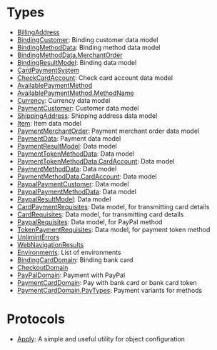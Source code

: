 # Types

  - [BillingAddress](/Code%20Documentation/UnlimintSDK-Core/BillingAddress.md)
  - [BindingCustomer](/Code%20Documentation/UnlimintSDK-Core/BindingCustomer.md):
    Binding customer data model
  - [BindingMethodData](/Code%20Documentation/UnlimintSDK-Core/BindingMethodData.md):
    Binding method data model
  - [BindingMethodData.MerchantOrder](/Code%20Documentation/UnlimintSDK-Core/BindingMethodData_MerchantOrder.md)
  - [BindingResultModel](/Code%20Documentation/UnlimintSDK-Core/BindingResultModel.md):
    Binding data model
  - [CardPaymentSystem](/Code%20Documentation/UnlimintSDK-Core/CardPaymentSystem.md)
  - [CheckCardAccount](/Code%20Documentation/UnlimintSDK-Core/CheckCardAccount.md):
    Check card account data model
  - [AvailablePaymentMethod](/Code%20Documentation/UnlimintSDK-Core/AvailablePaymentMethod.md)
  - [AvailablePaymentMethod.MethodName](/Code%20Documentation/UnlimintSDK-Core/AvailablePaymentMethod_MethodName.md)
  - [Currency](/Code%20Documentation/UnlimintSDK-Core/Currency.md):
    Currency data model
  - [PaymentCustomer](/Code%20Documentation/UnlimintSDK-Core/PaymentCustomer.md):
    Customer data model
  - [ShippingAddress](/Code%20Documentation/UnlimintSDK-Core/ShippingAddress.md):
    Shipping address data model
  - [Item](/Code%20Documentation/UnlimintSDK-Core/Item.md):
    Item data model
  - [PaymentMerchantOrder](/Code%20Documentation/UnlimintSDK-Core/PaymentMerchantOrder.md):
    Payment merchant order data model
  - [PaymentData](/Code%20Documentation/UnlimintSDK-Core/PaymentData.md):
    Payment data model
  - [PaymentResultModel](/Code%20Documentation/UnlimintSDK-Core/PaymentResultModel.md):
    Data model
  - [PaymentTokenMethodData](/Code%20Documentation/UnlimintSDK-Core/PaymentTokenMethodData.md):
    Data model
  - [PaymentTokenMethodData.CardAccount](/Code%20Documentation/UnlimintSDK-Core/PaymentTokenMethodData_CardAccount.md):
    Data model
  - [PaymentMethodData](/Code%20Documentation/UnlimintSDK-Core/PaymentMethodData.md):
    Data model
  - [PaymentMethodData.CardAccount](/Code%20Documentation/UnlimintSDK-Core/PaymentMethodData_CardAccount.md):
    Data model
  - [PaypalPaymentCustomer](/Code%20Documentation/UnlimintSDK-Core/PaypalPaymentCustomer.md):
    Data model
  - [PaypalPaymentMethodData](/Code%20Documentation/UnlimintSDK-Core/PaypalPaymentMethodData.md):
    Data model
  - [PaypalResultModel](/Code%20Documentation/UnlimintSDK-Core/PaypalResultModel.md):
    Data model
  - [CardPaymentRequisites](/Code%20Documentation/UnlimintSDK-Core/CardPaymentRequisites.md):
    Data model, for transmitting card details
  - [CardRequisites](/Code%20Documentation/UnlimintSDK-Core/CardRequisites.md):
    Data model, for transmitting card details
  - [PaypalRequisites](/Code%20Documentation/UnlimintSDK-Core/PaypalRequisites.md):
    Data model, for PayPal method
  - [TokenPaymentRequisites](/Code%20Documentation/UnlimintSDK-Core/TokenPaymentRequisites.md):
    Data model, for payment token method
  - [UnlimintErrors](/Code%20Documentation/UnlimintSDK-Core/UnlimintErrors.md)
  - [WebNavigationResults](/Code%20Documentation/UnlimintSDK-Core/WebNavigationResults.md)
  - [Environments](/Code%20Documentation/UnlimintSDK-Core/Environments.md):
    List of environments
  - [BindingCardDomain](/Code%20Documentation/UnlimintSDK-Core/BindingCardDomain.md):
    Binding bank card
  - [CheckoutDomain](/Code%20Documentation/UnlimintSDK-Core/CheckoutDomain.md)
  - [PayPalDomain](/Code%20Documentation/UnlimintSDK-Core/PayPalDomain.md):
    Payment with PayPal
  - [PaymentCardDomain](/Code%20Documentation/UnlimintSDK-Core/PaymentCardDomain.md):
    Pay with bank card or bank card token
  - [PaymentCardDomain.PayTypes](/Code%20Documentation/UnlimintSDK-Core/PaymentCardDomain_PayTypes.md):
    Payment variants for methods

# Protocols

  - [Apply](/Code%20Documentation/UnlimintSDK-Core/Apply.md):
    A simple and useful utility for object configuration
